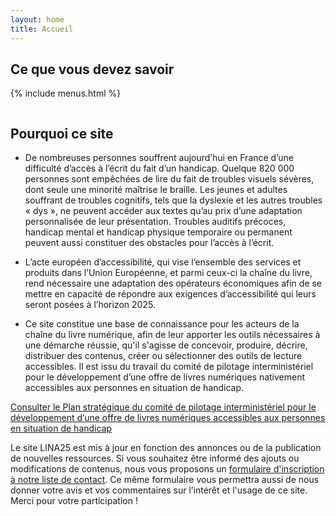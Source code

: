 ```yaml
---
layout: home
title: Accueil
---
```


<div id="savoirs" class="section1">
<h2>Ce que vous devez savoir</h2>

{% include menus.html %}

</div>

<section id="pourquoi">
  <img src='{{ "/assets/images/SVG/LINA_HOME_ELEMENTS-12.svg" | relative_url }}' alt="" id="reading_woman">
  <h2>Pourquoi ce site</h2>

<ul>
<li class="pourquoi_paragraphe">
  <i class="fa-solid fa-circle-right"></i>

  <p>De nombreuses personnes souffrent aujourd’hui en France d’une difficulté d’accès à l’écrit du fait d’un handicap. Quelque 820 000 personnes sont empêchées de lire du fait de troubles visuels sévères, dont seule une minorité maîtrise le braille. Les jeunes et adultes souffrant de troubles cognitifs, tels que la dyslexie et les autres troubles « dys », ne peuvent accéder aux textes qu’au prix d’une adaptation personnalisée de leur présentation. Troubles auditifs précoces, handicap mental et handicap physique temporaire ou permanent peuvent aussi constituer des obstacles pour l’accès à l’écrit.</p>
</li>

<li class="pourquoi_paragraphe">
  <i class="fa-solid fa-circle-right"></i>

  <p>L’acte européen d’accessibilité, qui vise l’ensemble des services et produits dans l’Union Européenne, et parmi ceux-ci la chaîne du livre, rend nécessaire une adaptation des opérateurs économiques afin de se mettre en capacité de répondre aux exigences d’accessibilité qui leurs seront posées à l’horizon 2025.</p>
</li>

<li class="pourquoi_paragraphe">
  <i class="fa-solid fa-circle-right"></i>

  <p>Ce site constitue une base de connaissance pour les acteurs de la chaîne du livre numérique, afin de leur apporter les outils nécessaires à une démarche réussie, qu'il s'agisse de concevoir, produire, décrire, distribuer des contenus, créer ou sélectionner des outils de lecture accessibles. Il est issu du travail du comité de pilotage interministériel pour le développement d’une offre de livres numériques nativement accessibles aux personnes en situation de handicap.</p>
</li>
</ul>

<p><a class="link color_navy" href="{{site.baseurl}}/ressources/Planstrategique" target="_self">Consulter le Plan stratégique du comité de pilotage interministériel pour le
développement d’une offre de livres numériques accessibles aux
personnes en situation de handicap</a></p>

<p>Le site LINA25 est mis à jour en fonction des annonces ou de la publication de nouvelles ressources. Si vous souhaitez être informé des ajouts ou modifications de contenus, nous vous proposons un <a class="link color_navy" href="https://ec.europa.eu/eusurvey/runner/fd17005b-558f-0050-4e7f-a3294314708a">formulaire d'inscription à notre liste de contact</a>. Ce même formulaire vous permettra aussi de nous donner votre avis et vos commentaires sur l’intérêt et l'usage de ce site. Merci pour votre participation !</p>
</section>
